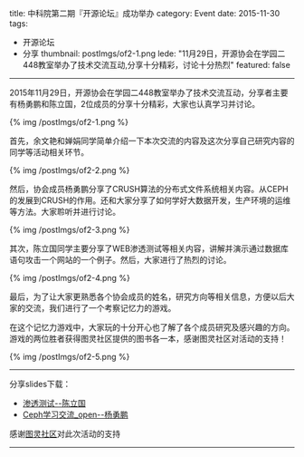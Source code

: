 title: 中科院第二期『开源论坛』成功举办
category: Event
date: 2015-11-30
tags:
- 开源论坛
- 分享
thumbnail: postImgs/of2-1.png
lede: "11月29日，开源协会在学园二448教室举办了技术交流互动,分享十分精彩，讨论十分热烈"
featured: false
---

2015年11月29日，开源协会在学园二448教室举办了技术交流互动，分享者主要有杨勇鹏和陈立国，2位成员的分享十分精彩，大家也认真学习并讨论。

<div class="post-img"   >
{% img  /postImgs/of2-1.png  %}
</div>

首先，余文艳和婵娟同学简单介绍一下本次交流的内容及这次分享自己研究内容的同学等活动相关环节。

<div class="post-img"   >
{% img  /postImgs/of2-2.png  %}
</div>


然后，协会成员杨勇鹏分享了CRUSH算法的分布式文件系统相关内容。从CEPH 的发展到CRUSH的作用。还和大家分享了如何学好大数据开发，生产环境的运维等方法。大家聆听并进行讨论。

<div class="post-img"   >
{% img  /postImgs/of2-3.png  %}
</div>


其次，陈立国同学主要分享了WEB渗透测试等相关内容，讲解并演示通过数据库语句攻击一个网站的一个例子。然后，大家进行了热烈的讨论。

<div class="post-img"   >
{% img  /postImgs/of2-4.png  %}
</div>



最后，为了让大家更熟悉各个协会成员的姓名，研究方向等相关信息，方便以后大家的交流，我们进行了一个考察记忆力的游戏。
 
在这个记忆力游戏中，大家玩的十分开心也了解了各个成员研究及感兴趣的方向。游戏的两位胜者获得图灵社区提供的图书各一本，感谢图灵社区对活动的支持！
 
<div class="post-img"   >
{% img  /postImgs/of2-5.png  %}
</div>


<hr/>

分享slides下载：
* [渗透测试--陈立国](/postFiles/渗透测试.pptx)
* [Ceph学习交流_open--杨勇鹏](/postFiles/Ceph学习交流_open.pptx)

感谢[图灵社区](http://www.ituring.com.cn)对此次活动的支持


<hr/>

